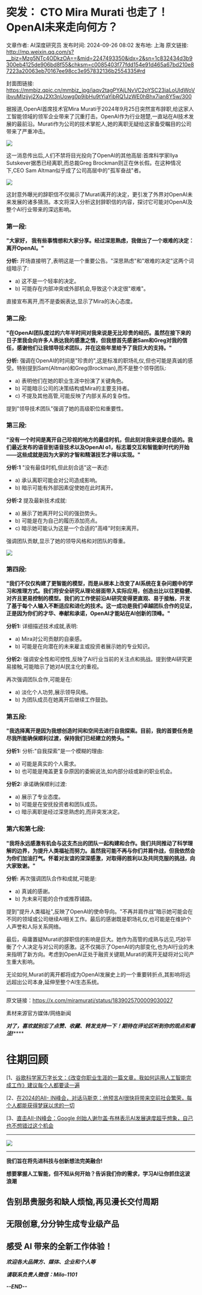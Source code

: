 # 突发： CTO Mira Murati 也走了！OpenAI未来走向何方？

文章作者: AI深度研究员
发布时间: 2024-09-26 08:02
发布地: 上海
原文链接: http://mp.weixin.qq.com/s?__biz=Mzg5NTc4ODkzOA==&mid=2247493350&idx=2&sn=1c832434d3b9300eb4125de906bd8f55&chksm=c0085403f77fdd154e91d465a67bd210e87223a20063eb70167ee98cc3e957832136b2554335#rd

封面图链接: https://mmbiz.qpic.cn/mmbiz_jpg/iaqv2tagPYAjLNvVC2pYSC23iaLoUIdWoVibvuMIzjjyj2XqJ2Xt3nUowg0p9ibHu9tYiaYibRQ1JzWE0hBhx7ian8Y5w/300

据报道,OpenAI首席技术官Mira
Murati于2024年9月25日突然宣布辞职,给这家人工智能领域的领军企业带来了沉重打击。OpenAI作为行业翘楚,一直站在AI技术发展的最前沿。Murati作为公司的技术掌舵人,她的离职无疑给这家备受瞩目的公司带来了严重冲击。  

![](https://mmbiz.qpic.cn/mmbiz_png/iaqv2tagPYAjLNvVC2pYSC23iaLoUIdWoVg2ibJYhibV6wjv4KlWialTb1sAer7aK7f8mRvkD2MJ2XTqVYfuowdNkEw/640?wx_fmt=png&from=appmsg)

  

这一消息传出后,人们不禁将目光投向了OpenAI的其他高层:首席科学家Ilya Sutskever据悉已经离职,而总裁Greg
Brockman则正在休长假。在这种情况下,CEO Sam Altman似乎成了公司高层中的"孤军奋战"者。

![](https://mmbiz.qpic.cn/mmbiz_png/iaqv2tagPYAjLNvVC2pYSC23iaLoUIdWoVDAftePWGCG1ofGtuV8Q0P9Xz2F8pyxSG8WgRK967UebHdVFVY7vgpQ/640?wx_fmt=png&from=appmsg)

这封意外曝光的辞职信不仅揭示了Murati离开的决定，更引发了外界对OpenAI未来发展的诸多猜测。本文将深入分析这封辞职信的内容，探讨它可能对OpenAI及整个AI行业带来的深远影响。

### 第一段:

**"大家好， 我有些事情想和大家分享。经过深思熟虑，我做出了一个艰难的决定：离开OpenAI。"**

**分析:** 开场直接明了,表明这是一个重要公告。"深思熟虑"和"艰难的决定"这两个词组暗示了:

  * a) 这不是一个轻率的决定。
  * b) 可能存在内部冲突或外部机会,导致这个决定很"艰难"。

直接宣布离开,而不是委婉表达,显示了Mira的决心态度。

### 第二段:

**"在OpenAI团队度过的六年半时间对我来说是无比珍贵的经历。虽然在接下来的日子里我会向许多人表达我的感激之情，但我想首先感谢Sam和Greg对我的信任，感谢他们让我领导技术团队，并在这些年里给予了我巨大的支持。"**

**分析:**
强调在OpenAI的时间是"珍贵的",这是标准的职场礼仪,但也可能是真诚的感受。特别提到Sam(Altman)和Greg(Brockman),而不是整个领导团队:

  * a) 表明他们在她的职业生涯中扮演了关键角色。
  * b) 可能暗示公司的决策结构或Mira的主要支持者。
  * c) 不提及其他高管,可能反映了内部关系的复杂性。

提到"领导技术团队"强调了她的高级职位和重要性。

### 第三段:

**"没有一个时间是离开自己珍视的地方的最佳时机，但此刻对我来说是合适的。我们最近发布的语音到语音技术以及OpenAI
o1，标志着交互和智能新时代的开始——这些成就是因为大家的才智和精湛技艺才得以实现。"**

**分析:1** "没有最佳时机,但此刻合适"这一表述:

  * a) 承认离职可能会对公司造成影响。
  * b) 暗示可能有外部因素促使她在此时离开。

**分析:2** 提及最新技术成就:

  * a) 展示了她离开时公司的强劲势头。
  * b) 可能是在为自己的履历添加亮点。
  * c) 暗示她可能认为这是一个合适的"高峰"时刻来离开。

强调团队贡献,显示了她的领导风格和对团队的尊重。

![](https://mmbiz.qpic.cn/mmbiz_png/iaqv2tagPYAjLNvVC2pYSC23iaLoUIdWoVLhvfS9CK1tGCExExVJuGwjx85qQFYB7SNAZAgJOyI5yWoCfneMY28g/640?wx_fmt=png&from=appmsg)

### 第四段:

**"我们不仅仅构建了更智能的模型，而是从根本上改变了AI系统在复杂问题中的学习和推理方式。我们将安全研究从理论层面带入实际应用，创造出比以往更稳健、对齐且更易控制的模型。我们的工作使前沿AI研究变得更直观、易于接触，开发了基于每个人输入不断适应和进化的技术。这一成功是我们卓越团队合作的见证，正是因为你们的才华、奉献和承诺，OpenAI才能站在AI创新的顶峰。"**

**分析1:** 详细描述技术成就,表明:

  * a) Mira对公司贡献的自豪感。
  * b) 可能是在向潜在的未来雇主或投资者展示她的专业知识。

**分析2:** 强调安全性和可控性,反映了AI行业当前的关注点和挑战。提到使AI研究更易接触,可能暗示了她对AI民主化的重视。

再次强调团队合作,可能是在:

  * a) 淡化个人功劳,展示领导风格。
  * b) 为团队成员在她离开后继续工作鼓劲。

### 第五段:

**"我选择离开是因为我想创造时间和空间去进行自我探索。目前，我的首要任务是尽我所能确保顺利过渡，保持我们已经建立的势头。"**

**分析1:** 分析:"自我探索"是一个模糊的理由:

  * a) 可能是真实的个人需求。
  * b) 也可能是掩盖更复杂原因的委婉说法,如内部分歧或新的职业机会。

**分析2:** 承诺确保顺利过渡:

  * a) 展示了专业态度。
  * b) 可能是在安抚投资者和团队成员。
  * c) 暗示离职是经过深思熟虑的,而非突发决定。

### 第六和第七段:

**"我将永远感激有机会与这支杰出的团队一起构建和合作。我们共同推动了科学理解的边界，为提升人类福祉而努力。虽然我可能不再与你们并肩作战，但我依然会为你们加油打气。怀着对友谊的深深感激，对取得的胜利以及共同克服的挑战，向大家致谢。"**

**分析:** 再次强调团队合作和成就,可能是:

  * a) 真诚的感谢。
  * b) 为未来可能的合作或推荐铺路。

提到"提升人类福祉",反映了OpenAI的使命导向。"不再并肩作战"暗示她可能会在不同的领域或公司继续AI相关工作。最后的感谢既是职场礼仪,也可能是在维护个人声誉和人际关系网络。

  

最后，毋庸置疑Murati的辞职信的影响是巨大。她作为高管的成熟与远见,巧妙平衡了个人决定与对公司的感激。这不仅揭示了OpenAI的内部变化,也为AI行业的未来指明了新方向。考虑到OpenAI正处于融资关键期,Murati的离开无疑将对公司产生重大影响。

无论如何,Murati的离开都将成为OpenAI发展史上的一个重要转折点,其影响将远远超出公司本身,延伸至整个AI生态系统。

  

* * *

原文链接：https://x.com/miramurati/status/1839025700009030027

素材来源官方媒体/网络新闻

 _**对了，喜欢就别忘了点赞、收藏、转发支持一下！期待在评论区听到你的观点和看法!**_****

# 往期回顾

[1、[谷歌科学家万字长文：《改变你职业生涯的一篇文章，我如何运用人工智能完成工作》建议每个人都要读一遍](https://mp.weixin.qq.com/s?__biz=Mzg5NTc4ODkzOA==&mid=2247492545&idx=1&sn=30a776a558684e216b52fb4d74a13fdc&chksm=c0085124f77fd832b651e3e1b44461528467cd3674c0259522e755540b1e8847297fc537c9c1&scene=21#wechat_redirect)

[2、[在2024的AII-
IN峰会，对话马斯克：他预言AI很快将带来空前社会繁荣，每个人都能获得梦寐以求的一切](https://mp.weixin.qq.com/s?__biz=Mzg5NTc4ODkzOA==&mid=2247493089&idx=1&sn=4785998e38081a067300d927d0a3b9fa&chksm=c0085704f77fde124962232f9347ce0e81f6e6ca14807c31b8a2e048a9f95dd9116df8819fc1&scene=21#wechat_redirect)

[3、[直击AII-IN峰会：Google
创始人谢尔盖·布林表示AI发展速度超乎想象，自己也不想错过这个机会](https://mp.weixin.qq.com/s?__biz=Mzg5NTc4ODkzOA==&mid=2247493089&idx=2&sn=f23570ae1d6e0a33cd07ea8a5a66dd05&chksm=c0085704f77fde1253a8dccbfedf02b00d9ab251d532a6121a95c433d34926217e1550b2c940&scene=21#wechat_redirect)

* * *

![](https://mmbiz.qpic.cn/mmbiz_png/iaqv2tagPYAhtRhTOjz2QwH4dIlC3YUcYbaicMEwjqQqh06Yhdd7EH3r9wiaMRArLz0a6Zhx6uiaUD7hguPfbY0nAg/640?wx_fmt=png&from=appmsg)

****

**我们旨在将先进科技与创新想法完美融合!**

**想要掌握人工智能，但不知从何开始？告诉我们你的需求，学习AI让你抓住这波浪潮**

##  告别昂贵服务和缺人烦恼,再见漫长交付周期

## 无限创意,分分钟生成专业级产品

## 感受 AI 带来的全新工作体验！

 _**欢迎各大品牌方、媒体、企业和个人等**_

 _**请联系负责人微信：Milo-1101**_

 _**\--END--**_

